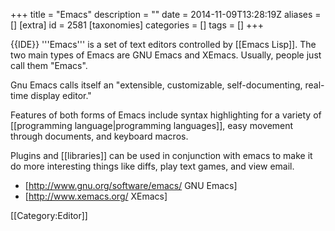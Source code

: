 +++
title = "Emacs"
description = ""
date = 2014-11-09T13:28:19Z
aliases = []
[extra]
id = 2581
[taxonomies]
categories = []
tags = []
+++

{{IDE}}
'''Emacs''' is a set of text editors controlled by [[Emacs Lisp]]. 
The two main types of Emacs are GNU Emacs and XEmacs. 
Usually, people just call them "Emacs". 

Gnu Emacs calls itself an "extensible, customizable, self-documenting, real-time display editor." 

Features of both forms of Emacs include syntax highlighting for a variety of [[programming language|programming languages]], easy movement through documents, and keyboard macros. 

Plugins and [[libraries]] can be used in conjunction with emacs to make it do more interesting things like diffs, play text games, and view email.

* [http://www.gnu.org/software/emacs/ GNU Emacs]
* [http://www.xemacs.org/ XEmacs]

[[Category:Editor]]
